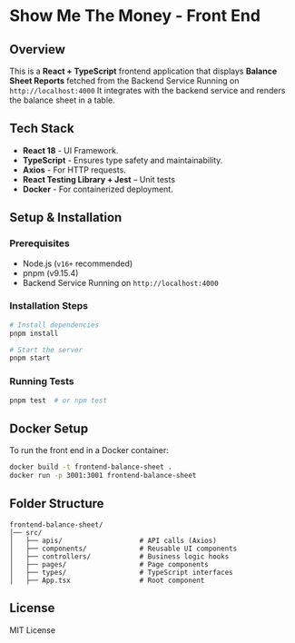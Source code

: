 # Show Me The Money - Front End

## Overview

This is a **React + TypeScript** frontend application that displays **Balance Sheet Reports** fetched from the Backend Service Running on `http://localhost:4000`
It integrates with the backend service and renders the balance sheet in a table.

## Tech Stack

- **React 18** - UI Framework.
- **TypeScript** - Ensures type safety and maintainability.
- **Axios** - For HTTP requests.
- **React Testing Library + Jest** – Unit tests
- **Docker** - For containerized deployment.

## Setup & Installation

### Prerequisites

- Node.js (`v16+` recommended)
- pnpm (v9.15.4)
- Backend Service Running on `http://localhost:4000`

### Installation Steps

```sh
# Install dependencies
pnpm install

# Start the server
pnpm start
```

### Running Tests

```sh
pnpm test  # or npm test
```

## Docker Setup

To run the front end in a Docker container:

```sh
docker build -t frontend-balance-sheet .
docker run -p 3001:3001 frontend-balance-sheet
```

## Folder Structure

```
frontend-balance-sheet/
│── src/
│   ├── apis/                   # API calls (Axios)
│   ├── components/             # Reusable UI components
│   ├── controllers/            # Business logic hooks
│   ├── pages/                  # Page components
│   ├── types/                  # TypeScript interfaces
│   ├── App.tsx                 # Root component
```

## License

MIT License

